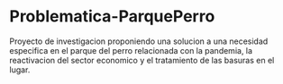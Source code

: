 # Problematica-ParquePerro
Proyecto de investigacion proponiendo una solucion a una necesidad especifica en el parque del perro relacionada con la pandemia, la reactivacion del sector economico y
el tratamiento de las basuras en el lugar.

